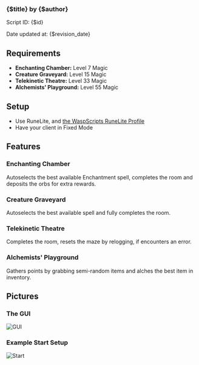 ### {$title} by {$author}

Script ID: {$id}

Date updated at: {$revision_date}


## Requirements
- **Enchanting Chamber:** Level 7 Magic
- **Creature Graveyard:** Level 15 Magic
- **Telekinetic Theatre:** Level 33 Magic
- **Alchemists' Playground:** Level 55 Magic

## Setup
- Use RuneLite, and [the WaspScripts RuneLite Profile](https://discord.com/channels/795071177475227709/795611058072846336/1266086534445010964)
- Have your client in Fixed Mode

## Features

### Enchanting Chamber

Autoselects the best available Enchantment spell, completes the room and deposits the orbs for extra rewards.

### Creature Graveyard

Autoselects the best available spell and fully completes the room.

### Telekinetic Theatre

Completes the room, resets the maze by relogging, if encounters an error.

### Alchemists' Playground

Gathers points by grabbing semi-random items and alches the best item in inventory.

## Pictures

### The GUI
![GUI](https://i.imgur.com/sAj64Ue.png)



### Example Start Setup
![Start](https://i.imgur.com/wZsuUIk.png)
